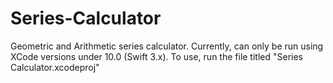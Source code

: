 # Series-Calculator

Geometric and Arithmetic series calculator. 
Currently, can only be run using XCode versions under 10.0 (Swift 3.x). 
To use, run the file titled "Series Calculator.xcodeproj"
